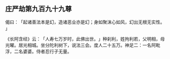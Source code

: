 ## 庄严劫第九百九十九尊

偈曰：​「起诸善法本是幻，造诸恶业亦是幻；身如聚沫心如风，幻出无根无实性。​」

《长阿含经》云：​「人寿七万岁时，此佛出世。​」种刹利，姓拘利若，父明相，母光曜。居光相城。坐分陀利树下，说法三会。度人二十五万。神足二：一名阿毗浮，二名婆婆。侍者忍行子无量。